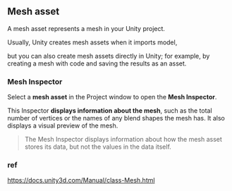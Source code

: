 ## Mesh asset
A mesh asset represents a mesh in your Unity project.

Usually, Unity creates mesh assets when it imports model,

but you can also create mesh assets directly in Unity; for example, by creating a mesh with code and saving the results as an asset.

### Mesh Inspector

Select a **mesh asset** in the Project window to open the **Mesh Inspector**. 

This Inspector **displays information about the mesh**, such as the total number of vertices or the names of any blend shapes the mesh has. It also displays a visual preview of the mesh.

> The Mesh Inspector displays information about how the mesh asset stores
 its data, but not the values in the data itself. 






### ref

https://docs.unity3d.com/Manual/class-Mesh.html



